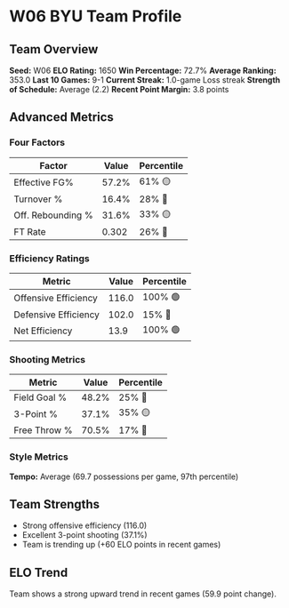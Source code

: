 # W06 BYU Team Profile
## Team Overview
**Seed:** W06
**ELO Rating:** 1650
**Win Percentage:** 72.7%
**Average Ranking:** 353.0
**Last 10 Games:** 9-1
**Current Streak:** 1.0-game Loss streak
**Strength of Schedule:** Average (2.2)
**Recent Point Margin:** 3.8 points

## Advanced Metrics
### Four Factors
| Factor | Value | Percentile |
|--------|-------|------------|
| Effective FG% | 57.2% | 61% 🟡 |
| Turnover % | 16.4% | 28% 🔴 |
| Off. Rebounding % | 31.6% | 33% 🟡 |
| FT Rate | 0.302 | 26% 🔴 |

### Efficiency Ratings
| Metric | Value | Percentile |
|--------|-------|------------|
| Offensive Efficiency | 116.0 | 100% 🟢 |
| Defensive Efficiency | 102.0 | 15% 🔴 |
| Net Efficiency | 13.9 | 100% 🟢 |

### Shooting Metrics
| Metric | Value | Percentile |
|--------|-------|------------|
| Field Goal % | 48.2% | 25% 🔴 |
| 3-Point % | 37.1% | 35% 🟡 |
| Free Throw % | 70.5% | 17% 🔴 |

### Style Metrics
**Tempo:** Average (69.7 possessions per game, 97th percentile)

## Team Strengths
* Strong offensive efficiency (116.0)
* Excellent 3-point shooting (37.1%)
* Team is trending up (+60 ELO points in recent games)

## ELO Trend
Team shows a strong upward trend in recent games (59.9 point change).

